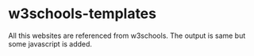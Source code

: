 # w3schools-templates


All this websites are referenced from w3schools. The output is same but some javascript is added.
